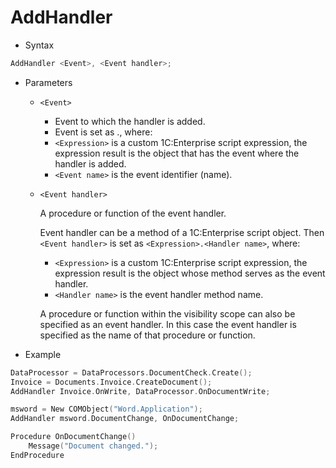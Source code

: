 # AddHandler

+ Syntax
```cpp
AddHandler <Event>, <Event handler>;
```
+ Parameters
    + `<Event>`
    
        + Event to which the handler is added. 
        + Event is set as <Expression>.<Event name>, where:
        + `<Expression>` is a custom 1C:Enterprise script expression, the expression result is the object that has the event where the handler is added.
        + `<Event name>` is the event identifier (name).
    + `<Event handler>`
        
        A procedure or function of the event handler. 
        
        Event handler can be a method of a 1C:Enterprise script object. Then `<Event handler>` is set as `<Expression>.<Handler name>`, where:

        + `<Expression>` is a custom 1C:Enterprise script expression, the expression result is the object whose method serves as the event handler.
        + `<Handler name>` is the event handler method name.

        A procedure or function within the visibility scope can also be specified as an event handler. In this case the event handler is specified as the name of that procedure or function.

    
+ Example
```cpp
DataProcessor = DataProcessors.DocumentCheck.Create();
Invoice = Documents.Invoice.CreateDocument();
AddHandler Invoice.OnWrite, DataProcessor.OnDocumentWrite; 

msword = New COMObject("Word.Application");
AddHandler msword.DocumentChange, OnDocumentChange;

Procedure OnDocumentChange()
    Message("Document changed.");
EndProcedure
```